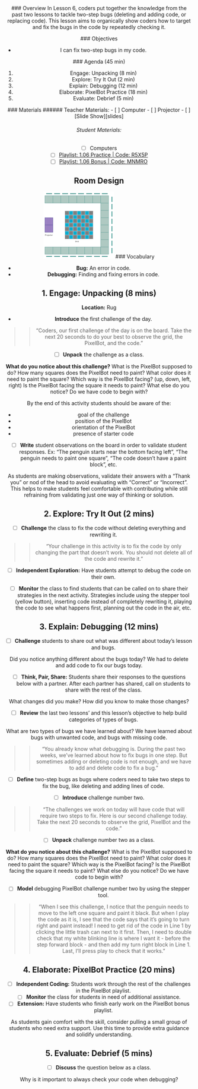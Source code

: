 <header class='header' title='Bug Out' subtitle='Lesson 1.06'/>

<notable>
<iconp src='/icons/activity.png'>### Overview</iconp>
In Lesson 6, coders put together the knowledge from the past two lessons to tackle two-step bugs (deleting and adding code, or replacing code). This lesson aims to organically show coders how to target and fix the bugs in the code by repeatedly checking it.


<iconp src='/icons/objectives.png'>### Objectives</iconp>
- I can fix  two-step bugs in my code.

<iconp src='/icons/agenda.png'>### Agenda (45 min)</iconp>
1. Engage: Unpacking (8 min)
1. Explore: Try It Out (2 min)
1. Explain: Debugging (12 min)
1. Elaborate: PixelBot Practice (18 min)
1. Evaluate: Debrief (5 min)

<note>
<iconp src='/icons/materials.png'>### Materials</iconp>
###### Teacher Materials:
- [ ] Computer
- [ ] Projector
- [ ] [Slide Show][slides]

###### Student Materials:
- [ ] Computers
- [ ] [Playlist: 1.06 Practice | Code: R5X5P][practice]
- [ ] [Playlist: 1.06 Bonus | Code: MNMRO][extension]
</note>

## Room Design
![room](/images/layout-grid.png)
<note>
<iconp src='/icons/vocab.png'>### Vocabulary</iconp>
- **Bug:** An error in code.
- **Debugging:** Finding and fixing errors in code.
</note>

<pagebreak/>

## 1. Engage: Unpacking (8 mins)
**Location:** Rug

- **Introduce** the first challenge of the day.
>>“Coders, our first challenge of the day is on the board. Take the next 20 seconds to do your best to observe the grid, the PixelBot, and the code.”

- [ ] **Unpack** the challenge as a class.

<iconp type='question'>**What do you notice about this challenge?**</iconp>
  <iconp type='question'>What is the PixelBot supposed to do?</iconp>
  <iconp type='question'>How many squares does the PixelBot need to paint?</iconp>
  <iconp type='question'>What color does it need to paint the square?</iconp>
  <iconp type='question'>Which way is the PixelBot facing? (up, down, left, right)</iconp>
  <iconp type='question'>Is the PixelBot facing the square it needs to paint?</iconp>
  <iconp type='question'>What else do you notice?</iconp>
  <iconp type='question'>Do we have code to begin with?</iconp>

<note type='tip'>By the end of this activity students should be aware of the:
  - goal of the challenge
  - position of the PixelBot
  - orientation of the PixelBot
  - presence of starter code</note>

- [ ] **Write** student observations on the board in order to validate student responses.
  Ex: “The penguin starts near the bottom facing left”, “The penguin needs to paint one square”, “The code doesn’t have a paint block”, etc.

<note type='tip'>As students are making observations, validate their answers with a “Thank you” or nod of the head to avoid evaluating with “Correct” or “Incorrect”. This helps to make students feel comfortable with contributing while still refraining from validating just one way of thinking or solution.</note>

## 2. Explore: Try It Out (2 mins)
- [ ] **Challenge** the class to fix the code without deleting everything and rewriting it.
>>“Your challenge in this activity is to fix the code by only changing the part that doesn’t work. You should not delete all of the code and rewrite it.”

- [ ] **Independent Exploration:** Have students attempt to debug the code on their own.

- [ ] **Monitor** the class to find students that can be called on to share their strategies in the next activity. Strategies include using the stepper tool (yellow button), inserting code instead of completely rewriting it, playing the code to see what happens first, planning out the code in the air, etc.

## 3. Explain: Debugging (12 mins)
- [ ] **Challenge** students to share out what was different about today’s lesson and bugs.

<iconp type='question'>Did you notice anything different about the bugs today?</iconp>
<iconp type='answer'>We had to delete and add code to fix our bugs today.</iconp>

- [ ] **Think, Pair, Share:** Students share their responses to the questions below with a partner. After each partner has shared, call on students to share with the rest of the class.

<iconp type='question'>What changes did you make?</iconp>
<iconp type='question'>How did you know to make those changes?</iconp>

- [ ] **Review** the last two lessons’ and this lesson’s objective to help build categories of types of bugs.

<iconp type='question'>What are two types of bugs we have learned about?</iconp>
<iconp type='answer'>We have learned about bugs with unwanted code, and bugs with missing code.</iconp>

>>“You already know what debugging is. During the past two weeks, we’ve learned about how to fix bugs in one step. But sometimes adding or deleting code is not enough, and we have to add and delete code to fix a bug.”

- [ ] **Define** two-step bugs as bugs where coders need to take two steps to fix the bug, like deleting and adding lines of code.

- [ ] **Introduce** challenge number two.
>>“The challenges we work on today will have code that will require two steps to fix. Here is our second challenge today. Take the next 20 seconds to observe the grid, PixelBot and the code.”

- [ ] **Unpack** challenge number two as a class.

<iconp type='question'>**What do you notice about this challenge?**</iconp>
  <iconp type='question'>What is the PixelBot supposed to do?</iconp>
  <iconp type='question'>How many squares does the PixelBot need to paint?</iconp>
  <iconp type='question'>What color does it need to paint the square?</iconp>
  <iconp type='question'>Which way is the PixelBot facing?</iconp>
  <iconp type='question'>Is the PixelBot facing the square it needs to paint?</iconp>
  <iconp type='question'>What else do you notice?</iconp>
  <iconp type='question'>Do we have code to begin with?</iconp>

- [ ] **Model** debugging PixelBot challenge number two by using the stepper tool.
>>“When I see this challenge, I notice that the penguin needs to move to the left one square and paint it black. But when I play the code as it is, I see that the code says that it’s going to turn right and paint instead! I need to get rid of the code in Line 1 by clicking the little trash can next to it first. Then, I need to double check that my white blinking line is where I want it - before the step forward block - and then add my turn right block in Line 1. Last, I’ll press play to check that it works.”

## 4. Elaborate: PixelBot Practice (20 mins)
- [ ] **Independent Coding:** Students work through the rest of the challenges in the PixelBot playlist.
- [ ] **Monitor** the class for students in need of additional assistance.
- [ ] **Extension:** Have students who finish early work on the PixelBot bonus playlist.

<note type='tip'>As students gain comfort with the skill, consider pulling a small group of students who need extra support. Use this time to provide extra guidance and solidify understanding.</note>

## 5. Evaluate: Debrief (5 mins)
-  [ ] **Discuss** the question below as a class.

<iconp type='question'>Why is it important to always check your code when debugging?</iconp>

</notable>

[slides]: https://drive.google.com/open?id=1XJoB6oTAvhEcATsXX9A-ZudnRCtsKP7FKD2hK6iTckw
[practice]:http://www.pixelbots.io/R5X5P
[extension]: http://www.pixelbots.io/MNMRO

